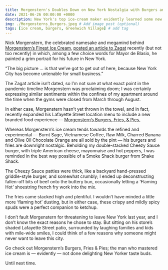 ```yaml
---
title: Morgenstern's Doubles Down on New York Nostalgia with Burgers and Fries
date: 2021-06-26 00:00:00 +0000
description: New York's top ice-cream maker evidently learned some new tricks in lockdown
img: ./Morgensterns_Burgers.jpeg # Add image post (optional)
tags: [ice cream, burgers, Greenwich Village] # add tag
---
```


Nick Morgenstern, the celebrated namesake and megamind behind <a href='https://www.morgensternsnyc.com/' target='blank'>Morgenstern’s Finest Ice Cream</a>, <a href='https://stories.zagat.com/posts/nick-morgenstern-on-ice-cream-zeitgeist-and-escaping-new-york' target='blank'>posted an article to Zagat</a> recently (but not too recently) in which, among a few choice words for Mayor de Blasio, he painted a grim portrait for his future in New York.  

“The big picture … is that we’ve got to get out of here, because New York City has become untenable for small business.”

The Zagat article isn’t dated, so I’m not sure at what exact point in the pandemic timeline Morgenstern was proclaiming doom; I was certainly expressing similar sentiments within the confines of my apartment around the time when the gyms were closed from March through August. 

In either case, Morgenstern hasn’t yet thrown in the towel, and in fact, recently expanded his Lafayette Street location menu to include a new branded food experience — <a href='https://www.morgensternsnyc.com/pages/burgers' target='blank'>Morgenstern’s Burgers, Fries, & Pies. </a>

Whereas Morgenstern’s ice cream tends towards the refined and experimental — Burnt Sage, Vietnamese Coffee, Raw Milk, Charred Banana and Olive Oil Chocolate Orange are all sold by the pint — his burgers and fries are downright nostalgic. Beholding my double-stacked Cheezy Sauce burger, with triple American cheese, mayonnaise and hot peppers, I was reminded in the best way possible of a Smoke Shack burger from Shake Shack. 

The Cheezy Sauce patties were thick, like a backyard hand-pressed griddle-style burger, and somewhat crumbly; I ended up deconstructing fallen-off bits of beef onto the buttery bun, occasionally letting a ‘Flaming Hot’ shoestring french fry work into the mix. 

The fries came stacked high and plentiful. I wouldn’t have minded a little more ‘flaming hot’ dusting, but in either case, these crispy and mildly spicy spuds were a perfect companion to ketchup. 

I don’t fault Morgenstern for threatening to leave New York last year, and I don’t know the exact reasons he chose to stay. But sitting on his store’s shaded Lafayette Street patio, surrounded by laughing families and kids with mile-wide smiles, I could think of a few reasons why someone might never want to leave this city. 

Go check out Morgenstern’s Burgers, Fries & Pies; the man who mastered ice cream is —  evidently —  not done delighting New Yorker taste buds. 

Until next time. 
